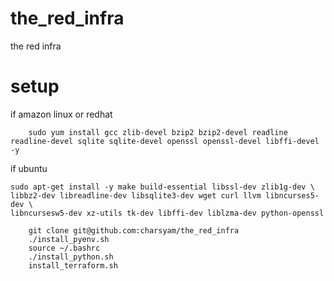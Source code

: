 # the_red_infra
the red infra

# setup

if amazon linux or redhat 
```
	sudo yum install gcc zlib-devel bzip2 bzip2-devel readline readline-devel sqlite sqlite-devel openssl openssl-devel libffi-devel -y
```

if ubuntu
```
sudo apt-get install -y make build-essential libssl-dev zlib1g-dev \
libbz2-dev libreadline-dev libsqlite3-dev wget curl llvm libncurses5-dev \
libncursesw5-dev xz-utils tk-dev libffi-dev liblzma-dev python-openssl
```

```
	git clone git@github.com:charsyam/the_red_infra
	./install_pyenv.sh
	source ~/.bashrc
	./install_python.sh
	install_terraform.sh	
```
